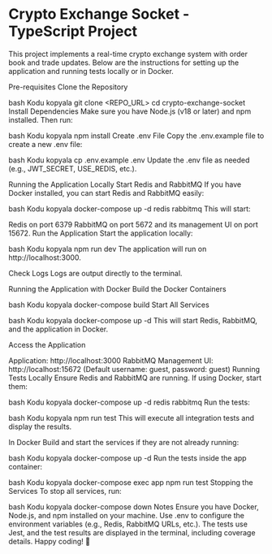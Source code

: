 # Crypto Exchange Socket - TypeScript Project

This project implements a real-time crypto exchange system with order book and trade updates. Below are the instructions for setting up the application and running tests locally or in Docker.

Pre-requisites
Clone the Repository

bash
Kodu kopyala
git clone <REPO_URL>
cd crypto-exchange-socket
Install Dependencies
Make sure you have Node.js (v18 or later) and npm installed. Then run:

bash
Kodu kopyala
npm install
Create .env File
Copy the .env.example file to create a new .env file:

bash
Kodu kopyala
cp .env.example .env
Update the .env file as needed (e.g., JWT_SECRET, USE_REDIS, etc.).

Running the Application Locally
Start Redis and RabbitMQ
If you have Docker installed, you can start Redis and RabbitMQ easily:

bash
Kodu kopyala
docker-compose up -d redis rabbitmq
This will start:

Redis on port 6379
RabbitMQ on port 5672 and its management UI on port 15672.
Run the Application
Start the application locally:

bash
Kodu kopyala
npm run dev
The application will run on http://localhost:3000.

Check Logs
Logs are output directly to the terminal.

Running the Application with Docker
Build the Docker Containers

bash
Kodu kopyala
docker-compose build
Start All Services

bash
Kodu kopyala
docker-compose up -d
This will start Redis, RabbitMQ, and the application in Docker.

Access the Application

Application: http://localhost:3000
RabbitMQ Management UI: http://localhost:15672
(Default username: guest, password: guest)
Running Tests
Locally
Ensure Redis and RabbitMQ are running. If using Docker, start them:

bash
Kodu kopyala
docker-compose up -d redis rabbitmq
Run the tests:

bash
Kodu kopyala
npm run test
This will execute all integration tests and display the results.

In Docker
Build and start the services if they are not already running:

bash
Kodu kopyala
docker-compose up -d
Run the tests inside the app container:

bash
Kodu kopyala
docker-compose exec app npm run test
Stopping the Services
To stop all services, run:

bash
Kodu kopyala
docker-compose down
Notes
Ensure you have Docker, Node.js, and npm installed on your machine.
Use .env to configure the environment variables (e.g., Redis, RabbitMQ URLs, etc.).
The tests use Jest, and the test results are displayed in the terminal, including coverage details.
Happy coding! 🚀
